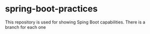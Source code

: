 # spring-boot-practices
This repository is used for showing Sping Boot capabilities. There is a branch for each one
